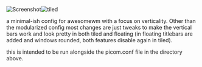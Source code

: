 ![Screenshot](https://user-images.githubusercontent.com/88789529/155978507-d4ac5982-0396-4ed0-9333-d0ab39ad452a.png)![tiled](https://user-images.githubusercontent.com/88789529/155980944-4f5a5741-3b16-4bdd-9ef2-ecbd218efe46.png)


a minimal-ish config for awesomewm with a focus on verticality. 
Other than the modularized config most changes are just tweaks to make the vertical bars work and look pretty in both tiled and floating (in floating titlebars are added and windows rounded, both features disable again in tiled).

this is intended to be run alongside the picom.conf
file in the directory above.

